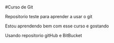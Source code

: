 #Curso de Git

Repositorio teste para aprender a usar o git

Estou aprendendo bem com esse curso e gostando

Usando repositorio gitHub e BitBucket
